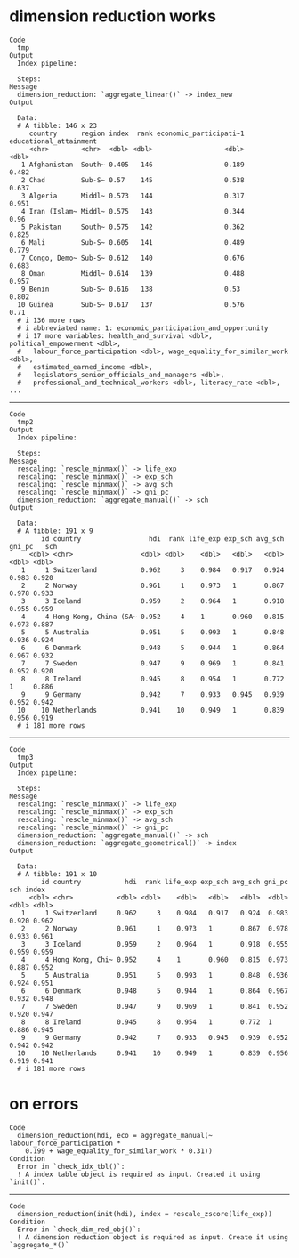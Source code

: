# dimension reduction works

    Code
      tmp
    Output
      Index pipeline: 
      
      Steps: 
    Message
      dimension_reduction: `aggregate_linear()` -> index_new
    Output
      
      Data: 
      # A tibble: 146 x 23
         country      region index  rank economic_participati~1 educational_attainment
         <chr>        <chr>  <dbl> <dbl>                  <dbl>                  <dbl>
       1 Afghanistan  South~ 0.405   146                  0.189                  0.482
       2 Chad         Sub-S~ 0.57    145                  0.538                  0.637
       3 Algeria      Middl~ 0.573   144                  0.317                  0.951
       4 Iran (Islam~ Middl~ 0.575   143                  0.344                  0.96 
       5 Pakistan     South~ 0.575   142                  0.362                  0.825
       6 Mali         Sub-S~ 0.605   141                  0.489                  0.779
       7 Congo, Demo~ Sub-S~ 0.612   140                  0.676                  0.683
       8 Oman         Middl~ 0.614   139                  0.488                  0.957
       9 Benin        Sub-S~ 0.616   138                  0.53                   0.802
      10 Guinea       Sub-S~ 0.617   137                  0.576                  0.71 
      # i 136 more rows
      # i abbreviated name: 1: economic_participation_and_opportunity
      # i 17 more variables: health_and_survival <dbl>, political_empowerment <dbl>,
      #   labour_force_participation <dbl>, wage_equality_for_similar_work <dbl>,
      #   estimated_earned_income <dbl>,
      #   legislators_senior_officials_and_managers <dbl>,
      #   professional_and_technical_workers <dbl>, literacy_rate <dbl>, ...

---

    Code
      tmp2
    Output
      Index pipeline: 
      
      Steps: 
    Message
      rescaling: `rescle_minmax()` -> life_exp
      rescaling: `rescle_minmax()` -> exp_sch
      rescaling: `rescle_minmax()` -> avg_sch
      rescaling: `rescle_minmax()` -> gni_pc
      dimension_reduction: `aggregate_manual()` -> sch
    Output
      
      Data: 
      # A tibble: 191 x 9
            id country                 hdi  rank life_exp exp_sch avg_sch gni_pc   sch
         <dbl> <chr>                 <dbl> <dbl>    <dbl>   <dbl>   <dbl>  <dbl> <dbl>
       1     1 Switzerland           0.962     3    0.984   0.917   0.924  0.983 0.920
       2     2 Norway                0.961     1    0.973   1       0.867  0.978 0.933
       3     3 Iceland               0.959     2    0.964   1       0.918  0.955 0.959
       4     4 Hong Kong, China (SA~ 0.952     4    1       0.960   0.815  0.973 0.887
       5     5 Australia             0.951     5    0.993   1       0.848  0.936 0.924
       6     6 Denmark               0.948     5    0.944   1       0.864  0.967 0.932
       7     7 Sweden                0.947     9    0.969   1       0.841  0.952 0.920
       8     8 Ireland               0.945     8    0.954   1       0.772  1     0.886
       9     9 Germany               0.942     7    0.933   0.945   0.939  0.952 0.942
      10    10 Netherlands           0.941    10    0.949   1       0.839  0.956 0.919
      # i 181 more rows

---

    Code
      tmp3
    Output
      Index pipeline: 
      
      Steps: 
    Message
      rescaling: `rescle_minmax()` -> life_exp
      rescaling: `rescle_minmax()` -> exp_sch
      rescaling: `rescle_minmax()` -> avg_sch
      rescaling: `rescle_minmax()` -> gni_pc
      dimension_reduction: `aggregate_manual()` -> sch
      dimension_reduction: `aggregate_geometrical()` -> index
    Output
      
      Data: 
      # A tibble: 191 x 10
            id country           hdi  rank life_exp exp_sch avg_sch gni_pc   sch index
         <dbl> <chr>           <dbl> <dbl>    <dbl>   <dbl>   <dbl>  <dbl> <dbl> <dbl>
       1     1 Switzerland     0.962     3    0.984   0.917   0.924  0.983 0.920 0.962
       2     2 Norway          0.961     1    0.973   1       0.867  0.978 0.933 0.961
       3     3 Iceland         0.959     2    0.964   1       0.918  0.955 0.959 0.959
       4     4 Hong Kong, Chi~ 0.952     4    1       0.960   0.815  0.973 0.887 0.952
       5     5 Australia       0.951     5    0.993   1       0.848  0.936 0.924 0.951
       6     6 Denmark         0.948     5    0.944   1       0.864  0.967 0.932 0.948
       7     7 Sweden          0.947     9    0.969   1       0.841  0.952 0.920 0.947
       8     8 Ireland         0.945     8    0.954   1       0.772  1     0.886 0.945
       9     9 Germany         0.942     7    0.933   0.945   0.939  0.952 0.942 0.942
      10    10 Netherlands     0.941    10    0.949   1       0.839  0.956 0.919 0.941
      # i 181 more rows

# on errors

    Code
      dimension_reduction(hdi, eco = aggregate_manual(~ labour_force_participation *
        0.199 + wage_equality_for_similar_work * 0.31))
    Condition
      Error in `check_idx_tbl()`:
      ! A index table object is required as input. Created it using `init()`.

---

    Code
      dimension_reduction(init(hdi), index = rescale_zscore(life_exp))
    Condition
      Error in `check_dim_red_obj()`:
      ! A dimension reduction object is required as input. Create it using `aggregate_*()`

